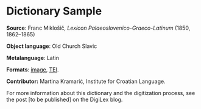# Dictionary Sample


**Source**: Franc Miklošič, _Lexicon Palaeoslovenico-Graeco-Latinum_ (1850, 1862–1865)

**Object language**: Old Church Slavic

**Metalanguage**: Latin

**Formats**: [image](aleksandrov.png), [TEI](aleksandrov.xml). 

**Contributor:** Martina Kramarić, Institute for Croatian Language. 

For more information about this dictionary and the digitization process, see the post [to be published] on the DigiLex blog. 